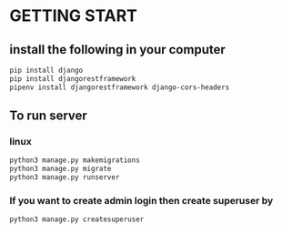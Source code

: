 # GETTING START
## install the following in your computer
```bash
pip install django
pip install djangorestframework
pipenv install djangorestframework django-cors-headers
```

## To run server
### linux
```bash
python3 manage.py makemigrations
python3 manage.py migrate
python3 manage.py runserver
```
### If you want to create admin login then create superuser by
```bash
python3 manage.py createsuperuser
```